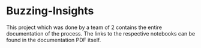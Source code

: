 # Buzzing-Insights

This project which was done by a team of 2 contains the entire documentation of the process. The links to the respective notebooks can be found in the documentation PDF itself.
